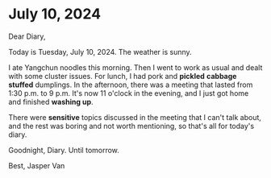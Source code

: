 # July 10, 2024

Dear Diary,

Today is Tuesday, July 10, 2024. The weather is sunny.

I ate Yangchun noodles this morning. Then I went to work as usual and dealt with some cluster issues. For lunch, I had pork and **pickled** **cabbage** **stuffed** dumplings. In the afternoon, there was a meeting that lasted from 1:30 p.m. to 9 p.m. It's now 11 o'clock in the evening, and I just got home and finished **washing up**.

There were **sensitive** topics discussed in the meeting that I can't talk about, and the rest was boring and not worth mentioning, so that's all for today's diary.

Goodnight, Diary. Until tomorrow.

Best, Jasper Van